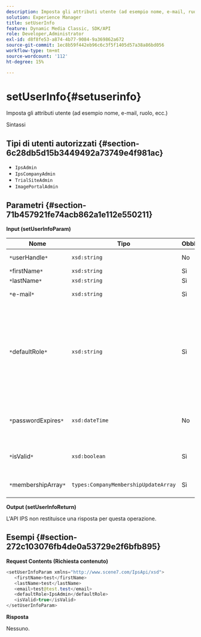 ```yaml
---
description: Imposta gli attributi utente (ad esempio nome, e-mail, ruolo, ecc.)
solution: Experience Manager
title: setUserInfo
feature: Dynamic Media Classic, SDK/API
role: Developer,Administrator
exl-id: d8f8fe53-a874-4b77-9084-9a369862a672
source-git-commit: 1ec8b59f442eb96c6c3f5f1405d57a38a86bd056
workflow-type: tm+mt
source-wordcount: '112'
ht-degree: 15%

---
```


# setUserInfo{#setuserinfo}

Imposta gli attributi utente (ad esempio nome, e-mail, ruolo, ecc.)

Sintassi

## Tipi di utenti autorizzati {#section-6c28db5d15b3449492a73749e4f981ac}

* `IpsAdmin`
* `IpsCompanyAdmin`
* `TrialSiteAdmin`
* `ImagePortalAdmin`

## Parametri {#section-71b457921fe74acb862a1e112e550211}

**Input (setUserInfoParam)**

| Nome | Tipo | Obbligatorio | Descrizione |
|---|---|---|---|
| `*`userHandle`*` | `xsd:string` | No | Maniglia utente. |
| `*`firstName`*` | `xsd:string` | Sì | Nome. |
| `*`lastName`*` | `xsd:string` | Sì | Cognome. |
| `*`e-mail`*` | `xsd:string` | Sì | E-mail utente. |
| `*`defaultRole`*` | `xsd:string` | Sì | Imposta il ruolo di un utente in ogni società a cui appartiene. Tuttavia, il ruolo `IpsAdmin` sostituisce altre impostazioni per azienda. |
| `*`passwordExpires`*` | `xsd:dateTime` | No | Data di scadenza della password del set. |
| `*`isValid`*` | `xsd:boolean` | Sì | Determina se l&#39;utente è un utente IPS valido. |
| `*`membershipArray`*` | `types:CompanyMembershipUpdateArray` | Sì | Un array di handle aziendali. |

**Output (setUserInfoReturn)**

L&#39;API IPS non restituisce una risposta per questa operazione.

## Esempi {#section-272c103076fb4de0a53729e2f6bfb895}

**Request Contents (Richiesta contenuto)**

```java
<setUserInfoParam xmlns="http://www.scene7.com/IpsApi/xsd">
   <firstName>test</firstName>
   <lastName>test</lastName>
   <email>test@test.test</email>
   <defaultRole>IpsAdmin</defaultRole>
   <isValid>true</isValid>
</setUserInfoParam>
```

**Risposta**

Nessuno.
